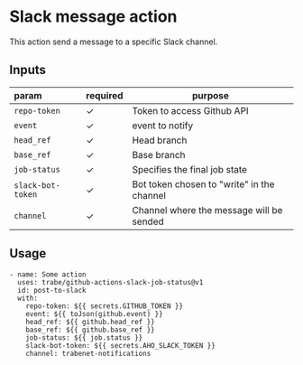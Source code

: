 # Slack message action

This action send a message to a specific Slack channel.

## Inputs

| param            | required | purpose                                       |
|:-----------------|:---------|-----------------------------------------------|
|`repo-token`      | ✓        | Token to access Github API                    |
|`event`           | ✓        | event to notify                               |
|`head_ref`        | ✓        | Head branch                                   |
|`base_ref`        | ✓        | Base branch                                   |
|`job-status`      | ✓        | Specifies the final job state                 |
|`slack-bot-token` | ✓        | Bot token chosen to "write" in the channel    |
|`channel`         | ✓        | Channel where the message will be sended      |

## Usage

```
- name: Some action
  uses: trabe/github-actions-slack-job-status@v1
  id: post-to-slack
  with:
    repo-token: ${{ secrets.GITHUB_TOKEN }}
    event: ${{ toJson(github.event) }}
    head_ref: ${{ github.head_ref }}
    base_ref: ${{ github.base_ref }}
    job-status: ${{ job.status }}
    slack-bot-token: ${{ secrets.AHO_SLACK_TOKEN }}
    channel: trabenet-notifications
```
